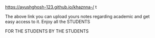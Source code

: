 https://ayushghosh-123.github.io/khaznna-/ t

The above link you can upload yours notes regarding academic and get easy access to it. 
Enjoy all the STUDENTS

FOR THE STUDENTS
BY THE STUDENTS
